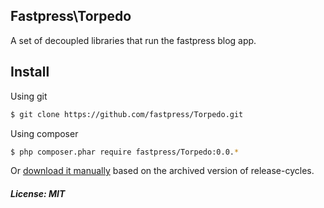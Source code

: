 ## Fastpress\Torpedo

A set of decoupled libraries that run the fastpress blog app.  

Install
-----
Using git
```bash
$ git clone https://github.com/fastpress/Torpedo.git
```
Using composer
````bash
$ php composer.phar require fastpress/Torpedo:0.0.*
````
Or [download it manually][fastpress_Torpedo_archive] based on the archived version of release-cycles.






##### License: MIT
[fastpress_Torpedo_archive]: http://github.com/fastpress/torpedo/releases

